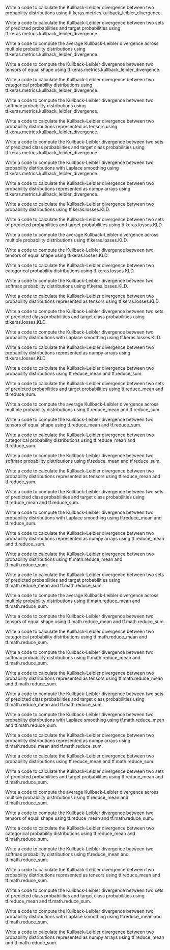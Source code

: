 Write a code to calculate the Kullback-Leibler divergence between two probability distributions using tf.keras.metrics.kullback_leibler_divergence.

Write a code to calculate the Kullback-Leibler divergence between two sets of predicted probabilities and target probabilities using tf.keras.metrics.kullback_leibler_divergence.

Write a code to compute the average Kullback-Leibler divergence across multiple probability distributions using tf.keras.metrics.kullback_leibler_divergence.

Write a code to compute the Kullback-Leibler divergence between two tensors of equal shape using tf.keras.metrics.kullback_leibler_divergence.

Write a code to calculate the Kullback-Leibler divergence between two categorical probability distributions using tf.keras.metrics.kullback_leibler_divergence.

Write a code to compute the Kullback-Leibler divergence between two softmax probability distributions using tf.keras.metrics.kullback_leibler_divergence.

Write a code to calculate the Kullback-Leibler divergence between two probability distributions represented as tensors using tf.keras.metrics.kullback_leibler_divergence.

Write a code to compute the Kullback-Leibler divergence between two sets of predicted class probabilities and target class probabilities using tf.keras.metrics.kullback_leibler_divergence.

Write a code to compute the Kullback-Leibler divergence between two probability distributions with Laplace smoothing using tf.keras.metrics.kullback_leibler_divergence.

Write a code to calculate the Kullback-Leibler divergence between two probability distributions represented as numpy arrays using tf.keras.metrics.kullback_leibler_divergence.

Write a code to calculate the Kullback-Leibler divergence between two probability distributions using tf.keras.losses.KLD.

Write a code to calculate the Kullback-Leibler divergence between two sets of predicted probabilities and target probabilities using tf.keras.losses.KLD.

Write a code to compute the average Kullback-Leibler divergence across multiple probability distributions using tf.keras.losses.KLD.

Write a code to compute the Kullback-Leibler divergence between two tensors of equal shape using tf.keras.losses.KLD.

Write a code to calculate the Kullback-Leibler divergence between two categorical probability distributions using tf.keras.losses.KLD.

Write a code to compute the Kullback-Leibler divergence between two softmax probability distributions using tf.keras.losses.KLD.

Write a code to calculate the Kullback-Leibler divergence between two probability distributions represented as tensors using tf.keras.losses.KLD.

Write a code to compute the Kullback-Leibler divergence between two sets of predicted class probabilities and target class probabilities using tf.keras.losses.KLD.

Write a code to compute the Kullback-Leibler divergence between two probability distributions with Laplace smoothing using tf.keras.losses.KLD.

Write a code to calculate the Kullback-Leibler divergence between two probability distributions represented as numpy arrays using tf.keras.losses.KLD.

Write a code to calculate the Kullback-Leibler divergence between two probability distributions using tf.reduce_mean and tf.reduce_sum.

Write a code to calculate the Kullback-Leibler divergence between two sets of predicted probabilities and target probabilities using tf.reduce_mean and tf.reduce_sum.

Write a code to compute the average Kullback-Leibler divergence across multiple probability distributions using tf.reduce_mean and tf.reduce_sum.

Write a code to compute the Kullback-Leibler divergence between two tensors of equal shape using tf.reduce_mean and tf.reduce_sum.

Write a code to calculate the Kullback-Leibler divergence between two categorical probability distributions using tf.reduce_mean and tf.reduce_sum.

Write a code to compute the Kullback-Leibler divergence between two softmax probability distributions using tf.reduce_mean and tf.reduce_sum.

Write a code to calculate the Kullback-Leibler divergence between two probability distributions represented as tensors using tf.reduce_mean and tf.reduce_sum.

Write a code to compute the Kullback-Leibler divergence between two sets of predicted class probabilities and target class probabilities using tf.reduce_mean and tf.reduce_sum.

Write a code to compute the Kullback-Leibler divergence between two probability distributions with Laplace smoothing using tf.reduce_mean and tf.reduce_sum.

Write a code to calculate the Kullback-Leibler divergence between two probability distributions represented as numpy arrays using tf.reduce_mean and tf.reduce_sum.

Write a code to calculate the Kullback-Leibler divergence between two probability distributions using tf.math.reduce_mean and tf.math.reduce_sum.

Write a code to calculate the Kullback-Leibler divergence between two sets of predicted probabilities and target probabilities using tf.math.reduce_mean and tf.math.reduce_sum.

Write a code to compute the average Kullback-Leibler divergence across multiple probability distributions using tf.math.reduce_mean and tf.math.reduce_sum.

Write a code to compute the Kullback-Leibler divergence between two tensors of equal shape using tf.math.reduce_mean and tf.math.reduce_sum.

Write a code to calculate the Kullback-Leibler divergence between two categorical probability distributions using tf.math.reduce_mean and tf.math.reduce_sum.

Write a code to compute the Kullback-Leibler divergence between two softmax probability distributions using tf.math.reduce_mean and tf.math.reduce_sum.

Write a code to calculate the Kullback-Leibler divergence between two probability distributions represented as tensors using tf.math.reduce_mean and tf.math.reduce_sum.

Write a code to compute the Kullback-Leibler divergence between two sets of predicted class probabilities and target class probabilities using tf.math.reduce_mean and tf.math.reduce_sum.

Write a code to compute the Kullback-Leibler divergence between two probability distributions with Laplace smoothing using tf.math.reduce_mean and tf.math.reduce_sum.

Write a code to calculate the Kullback-Leibler divergence between two probability distributions represented as numpy arrays using tf.math.reduce_mean and tf.math.reduce_sum.

Write a code to calculate the Kullback-Leibler divergence between two probability distributions using tf.reduce_mean and tf.math.reduce_sum.

Write a code to calculate the Kullback-Leibler divergence between two sets of predicted probabilities and target probabilities using tf.reduce_mean and tf.math.reduce_sum.

Write a code to compute the average Kullback-Leibler divergence across multiple probability distributions using tf.reduce_mean and tf.math.reduce_sum.

Write a code to compute the Kullback-Leibler divergence between two tensors of equal shape using tf.reduce_mean and tf.math.reduce_sum.

Write a code to calculate the Kullback-Leibler divergence between two categorical probability distributions using tf.reduce_mean and tf.math.reduce_sum.

Write a code to compute the Kullback-Leibler divergence between two softmax probability distributions using tf.reduce_mean and tf.math.reduce_sum.

Write a code to calculate the Kullback-Leibler divergence between two probability distributions represented as tensors using tf.reduce_mean and tf.math.reduce_sum.

Write a code to compute the Kullback-Leibler divergence between two sets of predicted class probabilities and target class probabilities using tf.reduce_mean and tf.math.reduce_sum.

Write a code to compute the Kullback-Leibler divergence between two probability distributions with Laplace smoothing using tf.reduce_mean and tf.math.reduce_sum.

Write a code to calculate the Kullback-Leibler divergence between two probability distributions represented as numpy arrays using tf.reduce_mean and tf.math.reduce_sum.